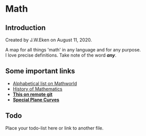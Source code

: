 # Math

## Introduction

Created by J.W.Eken on August 11, 2020.

A map for all things 'math' in any language and for any purpose.  
I love precise definitions. Take note of the word ***any***.

## Some important links

* [Alphabetical list on Mathworld](<https://mathworld.wolfram.com/letters/>)
* [History of Mathematics](<https://mathshistory.st-andrews.ac.uk/>)
* [**This on remote git**](<https://github.com/jweken/math>)
* [**Special Plane Curves**](<http://xahlee.info/SpecialPlaneCurves_dir/specialPlaneCurves.html>)

## Todo

Place your todo-list here or link to another file.
